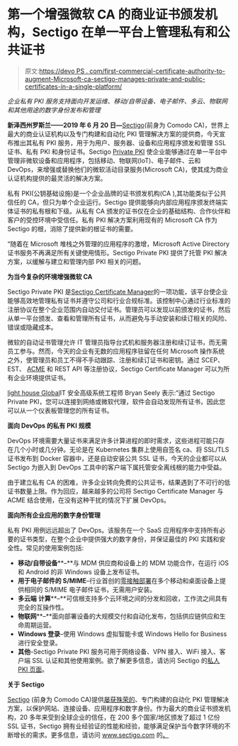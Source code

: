 # 第一个增强微软 CA 的商业证书颁发机构，Sectigo 在单一平台上管理私有和公共证书

> 原文:[https://devo PS . com/first-commercial-certificate-authority-to-augment-Microsoft-ca-sectigo-manages-private-and-public-certificates-in-a-single-platform/](https://devops.com/first-commercial-certificate-authority-to-augment-microsoft-ca-sectigo-manages-private-and-public-certificates-in-a-single-platform/)

*企业私有 PKI 服务支持面向开发运维、移动/自带设备、电子邮件、多云、物联网和其他用途的数字身份发布和管理*

**新泽西州罗斯兰——2019 年 6 月 20 日—**[Sectigo](https://sectigo.com/)(前身为 Comodo CA)，世界上最大的商业认证机构以及专门构建和自动化 PKI 管理解决方案的提供商，今天宣布推出其私有 PKI 服务，用于为用户、服务器、设备和应用程序颁发和管理 SSL 证书、私有 PKI 和身份证书。Sectigo [Private PKI](https://sectigo.com/enterprise/sectigo-certificate-manager/enterprise-private-pki) 使企业能够通过在单一平台中管理非微软设备和应用程序，包括移动、物联网(IoT)、电子邮件、云和 DevOps，来增强或替换他们的微软活动目录服务(Microsoft CA)，使其成为商业认证机构提供的最灵活的解决方案。

私有 PKI(公钥基础设施)是一个企业品牌的证书颁发机构(CA ),其功能类似于公共信任的 CA，但只为单个企业运行。Sectigo 提供能够向内部应用程序颁发终端实体证书的私有根和下级。从私有 CA 颁发的证书仅在企业的基础结构、合作伙伴和客户的受控环境中受信任。私有 PKI 解决方案利用现有的 Microsoft CA 作为 Sectigo 的根，消除了提供新的根证书的需要。

“随着在 Microsoft 堆栈之外管理的应用程序的激增，Microsoft Active Directory 证书服务不再满足所有关键使用情形。Sectigo Private PKI 提供了托管 PKI 解决方案，以缓解与建立和管理内部 PKI 相关的问题。

**为当今复杂的环境增强微软 CA**

Sectigo Private PKI 是[Sectigo Certificate Manager](https://sectigo.com/products/management-solutions/sectigo-certificate-manager)的一项功能，该平台使企业能够高效地管理私有证书并遵守公司和行业合规标准。该控制中心通过行业标准的注册协议在整个企业范围内自动交付证书。管理员可以发现以前颁发的证书，然后从单一平台颁发、查看和管理所有证书，从而避免与手动安装和续订相关的风险、错误或隐藏成本。

微软的自动证书管理允许 IT 管理员指导台式机和服务器注册和续订证书，而无需员工参与。然而，今天的企业有无数的应用程序驻留在任何 Microsoft 操作系统之外，使管理员和员工不得不手动跟踪、注册和续订证书和密钥。通过 SCEP、EST、 [ACME](https://datatracker.ietf.org/wg/acme/about/) 和 REST API 等注册协议，Sectigo Certificate Manager 可以为所有企业环境提供证书。

[light house Global](https://sectigo.com/resources/lighthouse-global-case-study)IT 安全高级系统工程师 Bryan Seely 表示:“通过 Sectigo Private PKI，您可以连接到网络或微软代理，软件会自动发现所有证书，因此您可以从一个仪表板管理您的所有证书。

**面向 DevOps 的私有 PKI 规模**

DevOps 环境需要大量证书来满足许多计算进程的即时需求，这些进程可能只存在几个小时或几分钟。无论是在 Kubernetes 集群上使用自签名 ca、将 SSL/TLS 证书发布到 Docker 容器中，还是自动安装公共 SSL 证书，今天的企业都可以从 Sectigo 为嵌入到 DevOps 工具中的客户端下属托管安全离线根的能力中受益。

由于建立私有 CA 的困难，许多企业转向免费的公共证书，结果遇到了不可行的低证书数量上限。作为回应，越来越多的公司将 Sectigo Certificate Manager 与 ACME 结合使用，在没有这种干扰的情况下扩展 DevOps。

**面向所有企业应用的数字身份管理**

私有 PKI 用例远远超出了 DevOps。该服务在一个 SaaS 应用程序中支持所有必要的证书类型，在整个企业中提供强大的数字身份，并保证最佳的 PKI 实践和安全性。常见的使用案例包括:

*   **移动/自带设备****–**与 MDM 供应商和设备上的 MDM 功能合作，在运行 iOS 和 Android 的非 Windows 设备上发布证书。
*   **用于电子邮件的 S/MIME**–行业首创的[零接触部署](https://sectigo.com/resources/sectigo-zero-touch-deployment-s-mime-solution)在多个移动和桌面设备上提供相同的 S/MIME 电子邮件证书，无需用户安装。
*   **多云端** **计算****–**可信根支持多个云环境之间的分发和回收，工作流之间具有完全的互操作性。
*   **物联网****–**面向部署设备的大规模交付和自动化发布，包括供应链供应和生命周期运营。
*   **Windows 登录**–使用 Windows 虚拟智能卡或 Windows Hello for Business 进行安全登录。
*   **其他**–Sectigo Private PKI 服务可用于网络设备、VPN 接入、WiFi 接入、客户端 SSL 认证和其他使用案例。欲了解更多信息，请访问 Sectigo 的[私人 PKI 页面](https://sectigo.com/enterprise/sectigo-certificate-manager/enterprise-private-pki)。

**关于 Sectigo**

[Sectigo](https://sectigo.com/) (前身为 Comodo CA)提供[屡获殊荣的](https://sectigo.com/awards)、专门构建的自动化 PKI 管理解决方案，以保护网站、连接设备、应用程序和数字身份。作为最大的商业证书颁发机构，20 多年来受到全球企业的信任，在 200 多个国家/地区颁发了超过 1 亿份 SSL 证书，Sectigo 拥有业经验证的性能和经验，能够满足保护当今数字环境的不断增长的需求。更多信息，请访问 www.sectigo.com 的[。](http://www.sectigo.com)

###